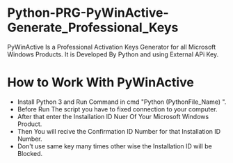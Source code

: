# Python-PRG-PyWinActive-Generate_Professional_Keys
<p>PyWinActive Is a Professional Activation Keys Generator for all Microsoft Windows Products. It is Developed By Python and using External APi Key.</p>
<h1>How to Work With PyWinActive</h1>
<ul>
  <li>Install Python 3 and Run Command in cmd "Python (PythonFile_Name) ".</li>
  <li>Before Run The script you have to fixed connection to your computer.</li>
  <li>After that enter the Installation ID Nuer Of Your Microsoft Windows Product. </li>
  <li> Then You will recive the Confirmation ID Number for that Installation ID Number.</li>
  <li>Don't use same key many times other wise the Installation ID will be Blocked.</li>
